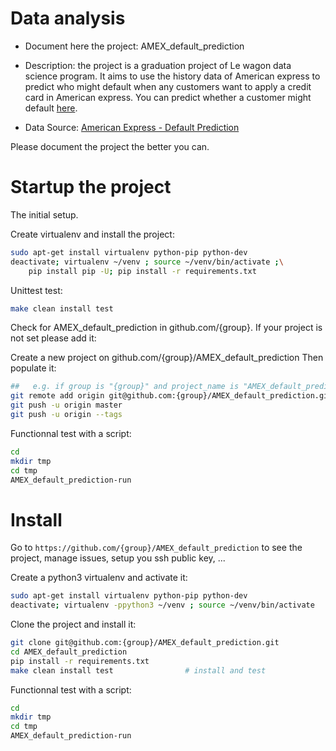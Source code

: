 # Data analysis
- Document here the project: AMEX_default_prediction
- Description: the project is a graduation project of Le wagon data science program. It aims to use the history data of American express to predict who might default when any customers want to apply a credit card in American express. You can predict whether a customer might default [here](https://amexoracle.herokuapp.com/).

- Data Source: [American Express - Default Prediction](https://www.kaggle.com/competitions/amex-default-prediction/data)

Please document the project the better you can.

# Startup the project

The initial setup.

Create virtualenv and install the project:
```bash
sudo apt-get install virtualenv python-pip python-dev
deactivate; virtualenv ~/venv ; source ~/venv/bin/activate ;\
    pip install pip -U; pip install -r requirements.txt
```

Unittest test:
```bash
make clean install test
```

Check for AMEX_default_prediction in github.com/{group}. If your project is not set please add it:

Create a new project on github.com/{group}/AMEX_default_prediction
Then populate it:

```bash
##   e.g. if group is "{group}" and project_name is "AMEX_default_prediction"
git remote add origin git@github.com:{group}/AMEX_default_prediction.git
git push -u origin master
git push -u origin --tags
```

Functionnal test with a script:

```bash
cd
mkdir tmp
cd tmp
AMEX_default_prediction-run
```

# Install

Go to `https://github.com/{group}/AMEX_default_prediction` to see the project, manage issues,
setup you ssh public key, ...

Create a python3 virtualenv and activate it:

```bash
sudo apt-get install virtualenv python-pip python-dev
deactivate; virtualenv -ppython3 ~/venv ; source ~/venv/bin/activate
```

Clone the project and install it:

```bash
git clone git@github.com:{group}/AMEX_default_prediction.git
cd AMEX_default_prediction
pip install -r requirements.txt
make clean install test                # install and test
```
Functionnal test with a script:

```bash
cd
mkdir tmp
cd tmp
AMEX_default_prediction-run
```
